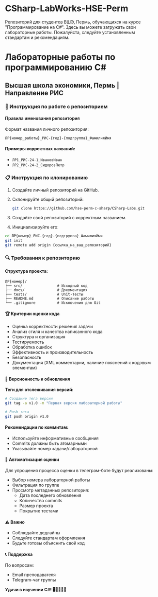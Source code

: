 # CSharp-LabWorks-HSE-Perm
Репозиторий для студентов ВШЭ, Пермь, обучающихся на курсе "Программирование на C#". Здесь вы можете загружать свои лабораторные работы. Пожалуйста, следуйте установленным стандартам и рекомендациям.

# Лабораторные работы по программированию C#
## Высшая школа экономики, Пермь | Направление РИС

### 🚀 Инструкция по работе с репозиторием

#### Правила именования репозитория

Формат названия личного репозитория:
```
ЛР{номер_работы}_РИС-{год}-{подгруппа}_ФамилияИмя
```

#### Примеры корректных названий:
- `ЛР1_РИС-24-1_ИвановИван`
- `ЛР2_РИС-24-2_СидоровПетр`

### 📋 Инструкция по клонированию

1. Создайте личный репозиторий на GitHub.
2. Склонируйте общий репозиторий:
   ```bash
   git clone https://github.com/hse-perm-c-sharp/CSharp-Labs.git
   ```
3. Создайте свой репозиторий с корректным названием.

4. Инициализируйте его:
```bash
cd ЛР{номер}_РИС-{год}-{подгруппа}_ФамилияИмя
git init
git remote add origin {ссылка_на_ваш_репозиторий}
```
### 🔍 Требования к репозиторию
#### Структура проекта:
```
ЛР{номер}/
├── src/                # Исходный код
├── docs/               # Документация
├── tests/              # Unit-тесты
├── README.md           # Описание работы
└── .gitignore          # Исключения для Git
```

#### 🏆 Критерии оценки кода
* Оценка корректности решения задачи
* Анализ стиля и качества написанного кода
* Структура и организация
* Тестируемость
* Обработка ошибок
* Эффективность и производительность
* Безопасность
* Документация (XML комментарии, наличие пояснений к кодовым элементам)
  
#### 🔄 Версионность и обновления
**Теги для отслеживания версий:**
```bash
# Создание тега версии
git tag -a v1.0 -m "Первая версия лабораторной работы"

# Push тега
git push origin v1.0
```

#### Рекомендации по коммитам:
* Используйте информативные сообщения
* Commits должны быть атомарными
* Указывайте номер задачи/лабораторной

#### 🤖 Автоматизация оценки
Для упрощения процесса оценки в телеграм-боте будут реализованы:

* Выбор номера лабораторной работы
* Фильтрация по группе
* Просмотр метаданных репозитория:
  * Дата последнего обновления
  * Количество commits
  * Размер проекта
  * Покрытие тестами

#### ⚠️ Важно
* Соблюдайте дедлайны
* Следуйте стандартам оформления
* Будьте готовы объяснить свой код
#### 📞 Поддержка
По вопросам:
* Email преподавателя
* Telegram-чат группы

**Удачи в изучении C#! 🖥️👩‍💻👨‍💻**
